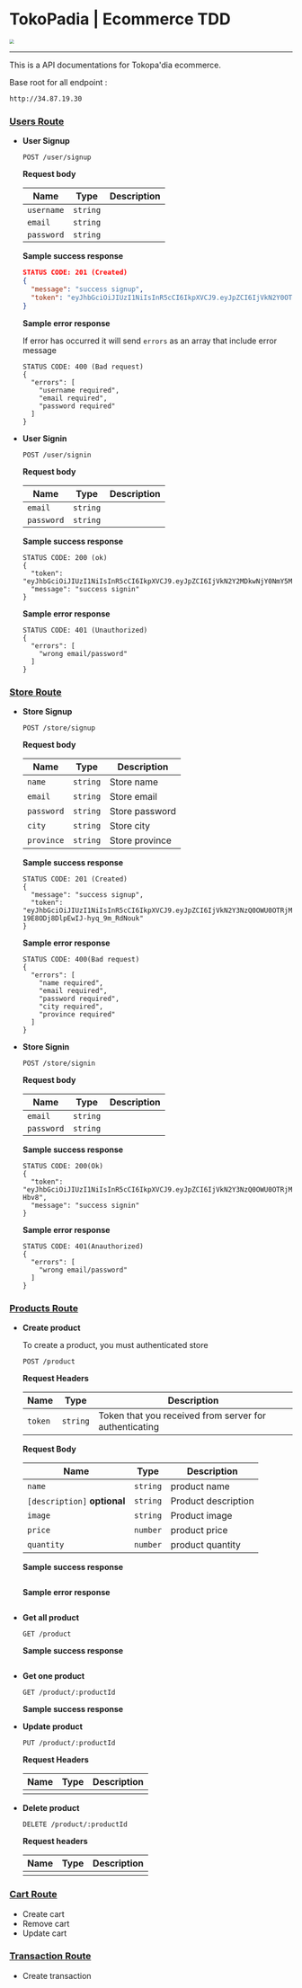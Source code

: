 

# TokoPadia | Ecommerce TDD 

<img src="https://cdn1.imggmi.com/uploads/2019/9/16/9d9aab1445a8dc71d743ad8b012ece6a-full.png" style="zoom:50%;" />

------



This is a API documentations for Tokopa'dia ecommerce.

Base root for all endpoint :

```
http://34.87.19.30
```



### <u>Users Route</u>

- **User Signup**

  ```
  POST /user/signup
  ```

  **Request body**

  | Name       | Type     | Description |
  | ---------- | -------- | ----------- |
  | `username` | `string` |             |
  | `email`    | `string` |             |
  | `password` | `string` |             |

  **Sample success response**

  ```json
  STATUS CODE: 201 (Created)
  {
    "message": "success signup",
    "token": "eyJhbGciOiJIUzI1NiIsInR5cCI6IkpXVCJ9.eyJpZCI6IjVkN2Y0OTlkODk3ZGYzMGJjZTNmNTIyMyIsInVzZXJuYW1lIjoidGVzdCIsImVtYWlsIjoidGVzdEBnbWFpbC5jb20iLCJpYXQiOjE1Njg2MjMwMDV9.bRZxvC1OWpmfP8kLuLLsgdHx8tm9wFWDc1dfXz2x0gg"
  }
  ```

  **Sample error response**

  If error has occurred it will send `errors` as an array that include error message

  ```
  STATUS CODE: 400 (Bad request)
  {
    "errors": [
      "username required",
      "email required",
      "password required"
    ]
  }
  ```

  

- **User Signin**

  ```
  POST /user/signin
  ```

  **Request body**

  | Name       | Type     | Description |
  | ---------- | -------- | ----------- |
  | `email`    | `string` |             |
  | `password` | `string` |             |

  **Sample success response**

  ```
  STATUS CODE: 200 (ok)
  {
    "token": "eyJhbGciOiJIUzI1NiIsInR5cCI6IkpXVCJ9.eyJpZCI6IjVkN2Y2MDkwNjY0NmY5MGM4OGI1YzA5MSIsInVzZXJuYW1lIjoidGVzdCIsImVtYWlsIjoidGVzdEBnbWFpbC5jb20iLCJpYXQiOjE1Njg2Mjg5MTl9.KdV6QwmcLkg8PCk6JewOdNY2brlEIggJRZ_jKGWwl5E",
    "message": "success signin"
  }
  ```

  **Sample error response**

  ```
  STATUS CODE: 401 (Unauthorized)
  {
    "errors": [
      "wrong email/password"
    ]
  }
  ```

### <u>Store Route</u>

- **Store Signup**

  ```
  POST /store/signup
  ```

  **Request body**

  | Name       | Type     | Description    |
  | ---------- | -------- | -------------- |
  | `name`     | `string` | Store name     |
  | `email`    | `string` | Store email    |
  | `password` | `string` | Store password |
  | `city`     | `string` | Store city     |
  | `province` | `string` | Store province |

  **Sample success response**

  ```
  STATUS CODE: 201 (Created)
  {
    "message": "success signup",
    "token": "eyJhbGciOiJIUzI1NiIsInR5cCI6IkpXVCJ9.eyJpZCI6IjVkN2Y3NzQ0OWU0OTRjMGY2OWNjYjMxMyIsIm5hbWUiOiJ0b2tvIGFiYWRpIGpheWEiLCJlbWFpbCI6ImFiYWRpamF5YUBnbWFpbC5jb20iLCJpYXQiOjE1Njg2MzQ2OTJ9.1wid8_m5Ol16b-19E8ODj8DlpEwIJ-hyq_9m_RdNouk"
  }
  ```

  **Sample error response**

  ```
  STATUS CODE: 400(Bad request)
  {
    "errors": [
      "name required",
      "email required",
      "password required",
      "city required",
      "province required"
    ]
  }
  ```

  

- **Store Signin**

  ```
  POST /store/signin
  ```

  **Request body**

  | Name       | Type     | Description |
  | ---------- | -------- | ----------- |
  | `email`    | `string` |             |
  | `password` | `string` |             |

  **Sample success response**

  ```
  STATUS CODE: 200(Ok)
  {
    "token": "eyJhbGciOiJIUzI1NiIsInR5cCI6IkpXVCJ9.eyJpZCI6IjVkN2Y3NzQ0OWU0OTRjMGY2OWNjYjMxMyIsIm5hbWUiOiJ0b2tvIGFiYWRpIGpheWEiLCJlbWFpbCI6ImFiYWRpamF5YUBnbWFpbC5jb20iLCJpYXQiOjE1Njg2MzQ4MjZ9.tJVTcRLSpKYu73XPptm8TzM97SvXw65xWgx1MY-Hbv8",
    "message": "success signin"
  }
  ```

  **Sample error response**

  ```
  STATUS CODE: 401(Anauthorized)
  {
    "errors": [
      "wrong email/password"
    ]
  }
  ```

  



### <u>Products Route</u>

- **Create product**

  To create a product, you must authenticated store

  ```
  POST /product
  ```

  **Request Headers**

  | Name    | Type     | Description                                            |
  | ------- | -------- | ------------------------------------------------------ |
  | `token` | `string` | Token that you received from server for authenticating |

  **Request Body**

  | Name                         | Type     | Description         |
  | ---------------------------- | -------- | ------------------- |
  | `name`                       | `string` | product name        |
  | `[description]` **optional** | `string` | Product description |
  | `image`                      | `string` | Product image       |
  | `price`                      | `number` | product price       |
  | `quantity`                   | `number` | product quantity    |

  **Sample success response**

  ```
  
  ```

  **Sample error response**

  ```
  
  ```

  

- **Get all product**

  ```
  GET /product
  ```

  **Sample success response**

  ```
  
  ```

  

- **Get one product**

  ```
  GET /product/:productId
  ```

  **Sample success response**

  

- **Update product**

  ```
  PUT /product/:productId
  ```

  **Request Headers**

  | Name | Type | Description |
  | ---- | ---- | ----------- |
  |      |      |             |

  

- **Delete product**

  ```
  DELETE /product/:productId
  ```

  **Request headers**

  | Name | Type | Description |
  | ---- | ---- | ----------- |
  |      |      |             |

  

### <u>Cart Route</u>

- Create cart
- Remove cart
- Update cart

### <u>Transaction Route</u>

- Create transaction